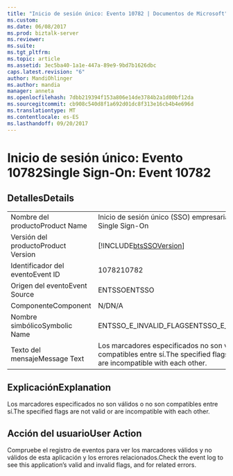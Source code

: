 ```yaml
---
title: "Inicio de sesión único: Evento 10782 | Documentos de Microsoft"
ms.custom: 
ms.date: 06/08/2017
ms.prod: biztalk-server
ms.reviewer: 
ms.suite: 
ms.tgt_pltfrm: 
ms.topic: article
ms.assetid: 3ec5ba40-1a1e-447a-89e9-9bd7b1626dbc
caps.latest.revision: "6"
author: MandiOhlinger
ms.author: mandia
manager: anneta
ms.openlocfilehash: 7dbb219394f153a806e14de3784b2a1d00bf12da
ms.sourcegitcommit: cb908c540d8f1a692d01dc8f313e16cb4b4e696d
ms.translationtype: MT
ms.contentlocale: es-ES
ms.lasthandoff: 09/20/2017
---
```

# <a name="single-sign-on-event-10782"></a><span data-ttu-id="5dc4b-102">Inicio de sesión único: Evento 10782</span><span class="sxs-lookup"><span data-stu-id="5dc4b-102">Single Sign-On: Event 10782</span></span>
## <a name="details"></a><span data-ttu-id="5dc4b-103">Detalles</span><span class="sxs-lookup"><span data-stu-id="5dc4b-103">Details</span></span>  
  
|||  
|-|-|  
|<span data-ttu-id="5dc4b-104">Nombre del producto</span><span class="sxs-lookup"><span data-stu-id="5dc4b-104">Product Name</span></span>|<span data-ttu-id="5dc4b-105">Inicio de sesión único (SSO) empresarial</span><span class="sxs-lookup"><span data-stu-id="5dc4b-105">Enterprise Single Sign-On</span></span>|  
|<span data-ttu-id="5dc4b-106">Versión del producto</span><span class="sxs-lookup"><span data-stu-id="5dc4b-106">Product Version</span></span>|[!INCLUDE[btsSSOVersion](../includes/btsssoversion-md.md)]|  
|<span data-ttu-id="5dc4b-107">Identificador del evento</span><span class="sxs-lookup"><span data-stu-id="5dc4b-107">Event ID</span></span>|<span data-ttu-id="5dc4b-108">10782</span><span class="sxs-lookup"><span data-stu-id="5dc4b-108">10782</span></span>|  
|<span data-ttu-id="5dc4b-109">Origen del evento</span><span class="sxs-lookup"><span data-stu-id="5dc4b-109">Event Source</span></span>|<span data-ttu-id="5dc4b-110">ENTSSO</span><span class="sxs-lookup"><span data-stu-id="5dc4b-110">ENTSSO</span></span>|  
|<span data-ttu-id="5dc4b-111">Componente</span><span class="sxs-lookup"><span data-stu-id="5dc4b-111">Component</span></span>|<span data-ttu-id="5dc4b-112">N/D</span><span class="sxs-lookup"><span data-stu-id="5dc4b-112">N/A</span></span>|  
|<span data-ttu-id="5dc4b-113">Nombre simbólico</span><span class="sxs-lookup"><span data-stu-id="5dc4b-113">Symbolic Name</span></span>|<span data-ttu-id="5dc4b-114">ENTSSO_E_INVALID_FLAGS</span><span class="sxs-lookup"><span data-stu-id="5dc4b-114">ENTSSO_E_INVALID_FLAGS</span></span>|  
|<span data-ttu-id="5dc4b-115">Texto del mensaje</span><span class="sxs-lookup"><span data-stu-id="5dc4b-115">Message Text</span></span>|<span data-ttu-id="5dc4b-116">Los marcadores especificados no son válidos o no son compatibles entre sí.</span><span class="sxs-lookup"><span data-stu-id="5dc4b-116">The specified flags are not valid or are incompatible with each other.</span></span>|  
  
## <a name="explanation"></a><span data-ttu-id="5dc4b-117">Explicación</span><span class="sxs-lookup"><span data-stu-id="5dc4b-117">Explanation</span></span>  
 <span data-ttu-id="5dc4b-118">Los marcadores especificados no son válidos o no son compatibles entre sí.</span><span class="sxs-lookup"><span data-stu-id="5dc4b-118">The specified flags are not valid or are incompatible with each other.</span></span>  
  
## <a name="user-action"></a><span data-ttu-id="5dc4b-119">Acción del usuario</span><span class="sxs-lookup"><span data-stu-id="5dc4b-119">User Action</span></span>  
 <span data-ttu-id="5dc4b-120">Compruebe el registro de eventos para ver los marcadores válidos y no válidos de esta aplicación y los errores relacionados.</span><span class="sxs-lookup"><span data-stu-id="5dc4b-120">Check the event log to see this application’s valid and invalid flags, and for related errors.</span></span>